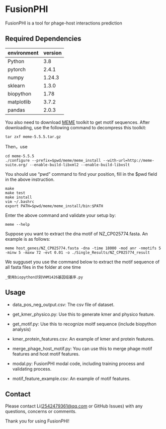 # FusionPHI
FusionPHI is a tool for phage-host interactions prediction
## Required Dependencies
  | environment | version   |
  | ----------- | --------- |
  | Python      | 3.8 |
  | pytorch     | 2.4.1 |
  | numpy       | 1.24.3 |
  | sklearn     | 1.3.0 |
  | biopython | 1.78 |
  | matplotlib | 3.7.2 |
  | pandas | 2.0.3 |

You also need to download [MEME](https://meme-suite.org/meme/meme-software/5.5.5/meme-5.5.5.tar.gz) toolkit to get motif sequences.
After downloading, use the following command to decompress this toolkit:
```
tar zxf meme-5.5.5.tar.gz
```
Then，use
```
cd meme-5.5.5
./configure --prefix=$pwd/meme/meme_install --with-url=http://meme-suite.org/ --enable-build-libxml2 --enable-build-libxslt
```
You should use “pwd” command to find your position, fill in the $pwd field in the above instruction.
```
make
make test
make install
vim ~/.bashrc
export PATH=$pwd/meme/meme_install/bin:$PATH 
```
Enter the above command and validate your setup by:
```
meme --help
```
Suppose you want to extract the dna motif of NZ_CP025774.fasta. An example is as follows:
```
meme host_genes/NZ_CP025774.fasta -dna -time 18000 -mod anr -nmotifs 5 -minw 5 -maxw 72 -evt 0.01 -o ./Single_Results/NZ_CP025774_result
```
We sugguset you use the command below to extract the motif sequence of all fasta files in the folder at one time
```
_使用biopython识别VHM1426基因组基序.py
```
## Usage
* data_pos_neg_output.csv: The csv file of dataset.

* get_kmer_physico.py: Use this to generate kmer and physico feature.

* get_motif.py: Use this to recognize moitf sequence (include biopython analysis)

* kmer_protein_features.csv: An example of kmer and protein features.
* merge_phage_host_motif.py: You can use this to merge phage motif features and host motif features.
* modal.py: FusionPHI modal code, including training process and validating process.
* motif_feature_example.csv: An example of motif features.
## Contact
Please contact Li(2542479361@qq.com or GitHub Issues) with any questions, concerns or comments.

Thank you for using FusionPHI!
